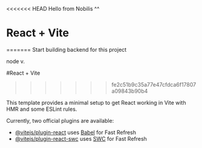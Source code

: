 <<<<<<< HEAD
Hello from Nobilis ^^

# React + Vite
=======
Start building backend for this project

node v.

#React + Vite
>>>>>>> fe2c51b9c35a77e47cfdca6f17807a09843b90b4

This template provides a minimal setup to get React working in Vite with HMR and some ESLint rules.

Currently, two official plugins are available:

- [@vitejs/plugin-react](https://github.com/vitejs/vite-plugin-react/blob/main/packages/plugin-react/README.md) uses [Babel](https://babeljs.io/) for Fast Refresh
- [@vitejs/plugin-react-swc](https://github.com/vitejs/vite-plugin-react-swc) uses [SWC](https://swc.rs/) for Fast Refresh
